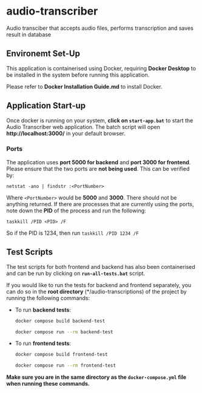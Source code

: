 # audio-transcriber
Audio transciber that accepts audio files, performs transcription and saves result in database

## Environemt Set-Up
This application is containerised using Docker, requiring **Docker Desktop** to be installed in the system before running this application.

Please refer to **Docker Installation Guide.md** to install Docker.

## Application Start-up
Once docker is running on your system, **click on `start-app.bat`** to start the Audio Transcriber web application. The batch script will open **http://localhost:3000/** in your default browser.

### Ports
The application uses **port 5000 for backend** and **port 3000 for frontend**. Please ensure that the two ports are **not being used**. This can be verified by:
```
netstat -ano | findstr :<PortNumber>
```
Where `<PortNumber>` would be **5000** and **3000**. There should not be anything returned. If there are processes that are currently using the ports, note down the **PID** of the process and run the following:
```
taskkill /PID <PID> /F
```
So if the PID is 1234, then run `taskkill /PID 1234 /F`

## Test Scripts
The test scripts for both frontend and backend has also been containerised and can be run by clicking on **`run-all-tests.bat`** script. 

If you would like to run the tests for backend and frontend separately, you can do so in the **root directory** (*/audio-transcriptions) of the project by running the following commands:

- To run **backend tests**:
  ```sh
  docker compose build backend-test

  docker compose run --rm backend-test
  ```

- To run **frontend tests**:
  ```sh
  docker compose build frontend-test

  docker compose run --rm frontend-test
  ```

**Make sure you are in the same directory as the `docker-compose.yml` file when running these commands.**